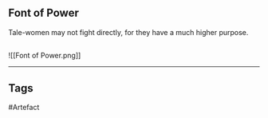## Font of Power
Tale-women may not fight directly,
for they have a much higher purpose.
## 
![[Font of Power.png]]

---
## Tags
#Artefact